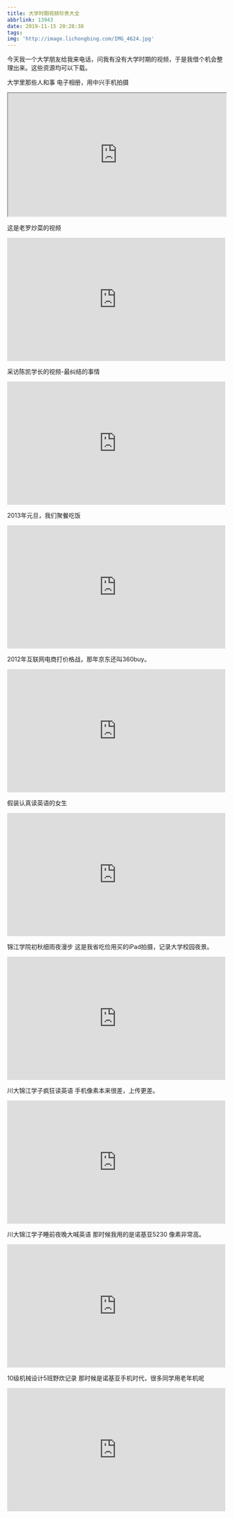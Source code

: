```yaml
---
title: 大学时期视频珍贵大全
abbrlink: 13943
date: 2019-11-15 20:28:38
tags:
img: 'http://image.lichongbing.com/IMG_4624.jpg'
---
```


今天我一个大学朋友给我来电话，问我有没有大学时期的视频，于是我借个机会整理出来。这些资源均可以下载。


大学里那些人和事
电子相册，用中兴手机拍摄


<iframe height=288 width=510 src="https://v.qq.com/txp/iframe/player.html?vid=l1016lw62c5" allowFullScreen="true"></iframe>


这是老罗炒菜的视频


<iframe height=288 width=510 src='https://player.youku.com/embed/XMjIyODMzNjA2NA==' frameborder=0 'allowfullscreen'></iframe>



采访陈凯学长的视频-最纠结的事情


<iframe height=288 width=510 src='https://player.youku.com/embed/XMjIxMzU1MTAxNg==' frameborder=0 'allowfullscreen'></iframe>


2013年元旦，我们聚餐吃饭


<iframe height=288 width=510 src='https://player.youku.com/embed/XMjIwMzE4NDE1Ng==' frameborder=0 'allowfullscreen'></iframe>


2012年互联网电商打价格战，那年京东还叫360buy。


<iframe height=288 width=510 src='https://player.youku.com/embed/XNDg4MzA3OTg0' frameborder=0 'allowfullscreen'></iframe>


假装认真读英语的女生


<iframe height=288 width=510 src='https://player.youku.com/embed/XMjE5MTgyNjIwOA==' frameborder=0 'allowfullscreen'></iframe>


锦江学院初秋细雨夜漫步
这是我省吃俭用买的iPad拍摄，记录大学校园夜景。


<iframe height=288 width=510 src='https://player.youku.com/embed/XNDU1NDg0ODg0' frameborder=0 'allowfullscreen'></iframe>


川大锦江学子疯狂读英语
手机像素本来很差，上传更差。

<iframe height=288 width=510 src='https://player.youku.com/embed/XMjA1NzAyMzM5Mg==' frameborder=0 'allowfullscreen'></iframe>


川大锦江学子睡前夜晚大喊英语
那时候我用的是诺基亚5230 像素非常高。


<iframe height=288 width=510 src='https://player.youku.com/embed/XMjA1NzAyMzE3Mg==' frameborder=0 'allowfullscreen'></iframe>


10级机械设计5班野炊记录
那时候是诺基亚手机时代，很多同学用老年机呢



<iframe height=288 width=510 src='http://player.youku.com/embed/XMjAzNjAyNzA4NA==' frameborder=0 'allowfullscreen'></iframe>
